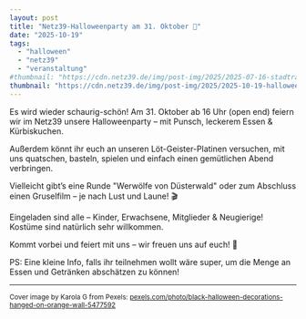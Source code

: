 ```yaml
---
layout: post
title: "Netz39-Halloweenparty am 31. Oktober 🎃"
date: "2025-10-19"
tags:
  - "halloween"
  - "netz39"
  - "veranstaltung"
#thumbnail: "https://cdn.netz39.de/img/post-img/2025/2025-07-16-stadtratwatch/2025-07-16-stadtratwatch-feature-img.png"
thumbnail: "https://cdn.netz39.de/img/post-img/2025/2025-10-19-halloween-2025/2025-10-19-halloween-thumbnail-image.jpg"
---
```

Es wird wieder schaurig-schön!
Am 31. Oktober ab 16 Uhr (open end) feiern wir im Netz39 unsere Halloweenparty – mit Punsch, leckerem Essen & Kürbiskuchen.

Außerdem könnt ihr euch an unseren Löt-Geister-Platinen versuchen, mit uns quatschen, basteln, spielen und einfach einen gemütlichen Abend verbringen.

Vielleicht gibt’s eine Runde "Werwölfe von Düsterwald" oder zum Abschluss einen Gruselfilm – je nach Lust und Laune! 🎬

Eingeladen sind alle – Kinder, Erwachsene, Mitglieder & Neugierige!
Kostüme sind natürlich sehr willkommen.

Kommt vorbei und feiert mit uns – wir freuen uns auf euch! 🎃

PS: Eine kleine Info, falls ihr teilnehmen wollt wäre super, um die Menge an Essen und Getränken abschätzen zu können!

---

<sup>Cover image by Karola G from Pexels: [pexels.com/photo/black-halloween-decorations-hanged-on-orange-wall-5477592](https://www.pexels.com/photo/black-halloween-decorations-hanged-on-orange-wall-5477592/)</sup>

